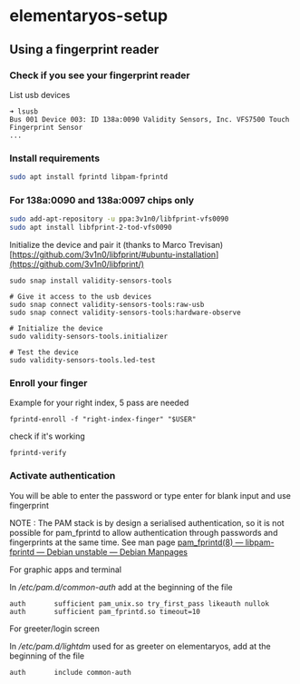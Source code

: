 # elementaryos-setup

## Using a fingerprint reader

### Check if you  see your fingerprint reader

List usb devices
```
➜ lsusb
Bus 001 Device 003: ID 138a:0090 Validity Sensors, Inc. VFS7500 Touch Fingerprint Sensor
...
```
### Install requirements

```bash
sudo apt install fprintd libpam-fprintd
```

### For 138a:0090 and 138a:0097  chips only 

```bash
sudo add-apt-repository -u ppa:3v1n0/libfprint-vfs0090
sudo apt install libfprint-2-tod-vfs0090
```
Initialize the device and pair it (thanks to  Marco Trevisan)[https://github.com/3v1n0/libfprint/#ubuntu-installation](https://github.com/3v1n0/libfprint/)

```
sudo snap install validity-sensors-tools

# Give it access to the usb devices
sudo snap connect validity-sensors-tools:raw-usb
sudo snap connect validity-sensors-tools:hardware-observe

# Initialize the device
sudo validity-sensors-tools.initializer

# Test the device
sudo validity-sensors-tools.led-test
```


### Enroll your finger

Example for your right index, 5 pass are needed
```
fprintd-enroll -f "right-index-finger" "$USER"
```
check if it's working 

```
fprintd-verify
```

### Activate authentication 

You will be able to enter the password or type enter for blank input and use fingerprint

NOTE : The PAM stack is by design a serialised authentication, so it is not possible
 for pam_fprintd to allow authentication through passwords and fingerprints at
 the same time. See man page [pam_fprintd(8) — libpam-fprintd — Debian unstable — Debian Manpages](https://manpages.debian.org/unstable/libpam-fprintd/pam_fprintd.8.en.html)

For graphic apps and terminal

In */etc/pam.d/common-auth* add at the beginning of the file

```
auth       sufficient pam_unix.so try_first_pass likeauth nullok
auth       sufficient pam_fprintd.so timeout=10
```
For greeter/login screen

In */etc/pam.d/lightdm*  used for as greeter on elementaryos, add at the beginning of the file

```
auth       include common-auth
```


